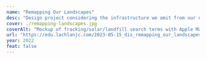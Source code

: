 ```yaml
---
name: "Remapping Our Landscapes"
desc: "Design project considering the infrastructure we omit from our digital maps."
cover: ./remapping-landscapes.jpg
coverAlt: "Mockup of fracking/solar/landfill search terms with Apple Maps"
url: "https://edu.lachlanjc.com/2023-05-15_dis_remapping_our_landscapes"
year: 2022
feat: false
---
```

